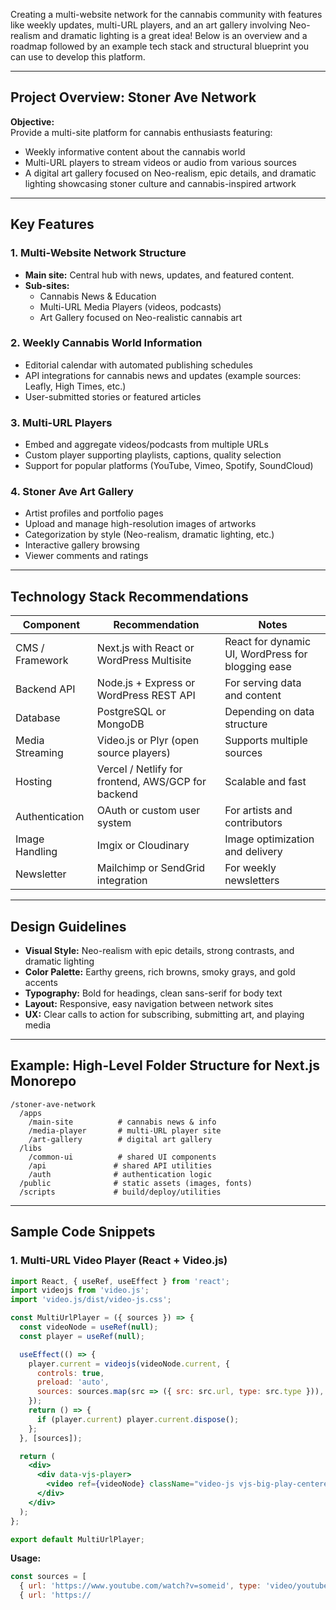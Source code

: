 Creating a multi-website network for the cannabis community with features like weekly updates, multi-URL players, and an art gallery involving Neo-realism and dramatic lighting is a great idea! Below is an overview and a roadmap followed by an example tech stack and structural blueprint you can use to develop this platform.

---

## Project Overview: Stoner Ave Network

**Objective:**  
Provide a multi-site platform for cannabis enthusiasts featuring:  
- Weekly informative content about the cannabis world  
- Multi-URL players to stream videos or audio from various sources  
- A digital art gallery focused on Neo-realism, epic details, and dramatic lighting showcasing stoner culture and cannabis-inspired artwork  

---

## Key Features

### 1. Multi-Website Network Structure  
- **Main site:** Central hub with news, updates, and featured content.  
- **Sub-sites:**  
  - Cannabis News & Education  
  - Multi-URL Media Players (videos, podcasts)  
  - Art Gallery focused on Neo-realistic cannabis art  

### 2. Weekly Cannabis World Information  
- Editorial calendar with automated publishing schedules  
- API integrations for cannabis news and updates (example sources: Leafly, High Times, etc.)  
- User-submitted stories or featured articles  

### 3. Multi-URL Players  
- Embed and aggregate videos/podcasts from multiple URLs  
- Custom player supporting playlists, captions, quality selection  
- Support for popular platforms (YouTube, Vimeo, Spotify, SoundCloud)  

### 4. Stoner Ave Art Gallery  
- Artist profiles and portfolio pages  
- Upload and manage high-resolution images of artworks  
- Categorization by style (Neo-realism, dramatic lighting, etc.)  
- Interactive gallery browsing  
- Viewer comments and ratings  

---

## Technology Stack Recommendations

| Component           | Recommendation                     | Notes                              |
|---------------------|----------------------------------|----------------------------------|
| CMS / Framework     | Next.js with React or WordPress Multisite | React for dynamic UI, WordPress for blogging ease |
| Backend API         | Node.js + Express or WordPress REST API | For serving data and content      |
| Database            | PostgreSQL or MongoDB             | Depending on data structure       |
| Media Streaming     | Video.js or Plyr (open source players) | Supports multiple sources         |
| Hosting             | Vercel / Netlify for frontend, AWS/GCP for backend | Scalable and fast                 |
| Authentication      | OAuth or custom user system       | For artists and contributors      |
| Image Handling      | Imgix or Cloudinary               | Image optimization and delivery   |
| Newsletter          | Mailchimp or SendGrid integration | For weekly newsletters            |

---

## Design Guidelines

- **Visual Style:** Neo-realism with epic details, strong contrasts, and dramatic lighting  
- **Color Palette:** Earthy greens, rich browns, smoky grays, and gold accents  
- **Typography:** Bold for headings, clean sans-serif for body text  
- **Layout:** Responsive, easy navigation between network sites  
- **UX:** Clear calls to action for subscribing, submitting art, and playing media  

---

## Example: High-Level Folder Structure for Next.js Monorepo

```
/stoner-ave-network
  /apps
    /main-site          # cannabis news & info
    /media-player       # multi-URL player site
    /art-gallery        # digital art gallery
  /libs
    /common-ui          # shared UI components
    /api               # shared API utilities
    /auth              # authentication logic
  /public              # static assets (images, fonts)
  /scripts             # build/deploy/utilities
```

---

## Sample Code Snippets

### 1. Multi-URL Video Player (React + Video.js)

```jsx
import React, { useRef, useEffect } from 'react';
import videojs from 'video.js';
import 'video.js/dist/video-js.css';

const MultiUrlPlayer = ({ sources }) => {
  const videoNode = useRef(null);
  const player = useRef(null);

  useEffect(() => {
    player.current = videojs(videoNode.current, {
      controls: true,
      preload: 'auto',
      sources: sources.map(src => ({ src: src.url, type: src.type })),
    });
    return () => {
      if (player.current) player.current.dispose();
    };
  }, [sources]);

  return (
    <div>
      <div data-vjs-player>
        <video ref={videoNode} className="video-js vjs-big-play-centered" />
      </div>
    </div>
  );
};

export default MultiUrlPlayer;
```

**Usage:**

```jsx
const sources = [
  { url: 'https://www.youtube.com/watch?v=someid', type: 'video/youtube' },
  { url: 'https://

